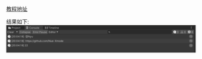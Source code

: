 [教程地址](https://www.cnblogs.com/murongxiaopifu/p/4199541.html)

结果如下:  
![](Assets/XMLLoad/Resources/Result.PNG)
